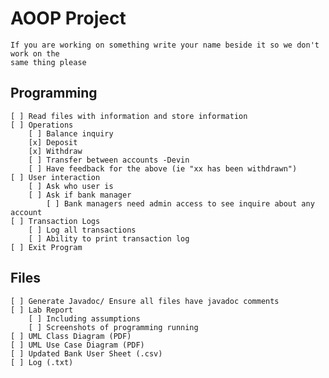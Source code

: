 # AOOP Project
    If you are working on something write your name beside it so we don't work on the
    same thing please

## Programming
    [ ] Read files with information and store information
    [ ] Operations
        [ ] Balance inquiry
        [x] Deposit
        [x] Withdraw
        [ ] Transfer between accounts -Devin
        [ ] Have feedback for the above (ie "xx has been withdrawn")
    [ ] User interaction
        [ ] Ask who user is
        [ ] Ask if bank manager
            [ ] Bank managers need admin access to see inquire about any account
    [ ] Transaction Logs
        [ ] Log all transactions
        [ ] Ability to print transaction log
    [ ] Exit Program

## Files
    [ ] Generate Javadoc/ Ensure all files have javadoc comments
    [ ] Lab Report
        [ ] Including assumptions
        [ ] Screenshots of programming running
    [ ] UML Class Diagram (PDF)
    [ ] UML Use Case Diagram (PDF)
    [ ] Updated Bank User Sheet (.csv)  
    [ ] Log (.txt)